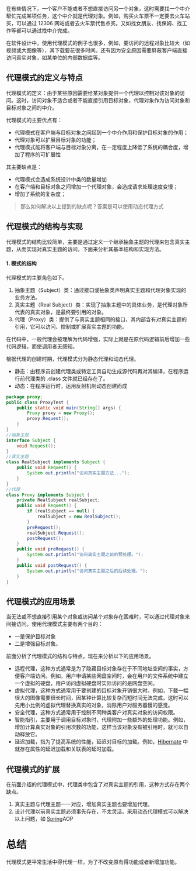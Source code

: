 在有些情况下，一个客户不能或者不想直接访问另一个对象，这时需要找一个中介帮忙完成某项任务，这个中介就是代理对象。例如，购买火车票不一定要去火车站买，可以通过 12306 网站或者去火车票代售点买。又如找女朋友、找保姆、找工作等都可以通过找中介完成。

在软件设计中，使用代理模式的例子也很多，例如，要访问的远程对象比较大（如视频或大图像等），其下载要花很多时间。还有因为安全原因需要屏蔽客户端直接访问真实对象，如某单位的内部数据库等。

## 代理模式的定义与特点

代理模式的定义：由于某些原因需要给某对象提供一个代理以控制对该对象的访问。这时，访问对象不适合或者不能直接引用目标对象，代理对象作为访问对象和目标对象之间的中介。

代理模式的主要优点有：

- 代理模式在客户端与目标对象之间起到一个中介作用和保护目标对象的作用；
- 代理对象可以扩展目标对象的功能；
- 代理模式能将客户端与目标对象分离，在一定程度上降低了系统的耦合度，增加了程序的可扩展性


其主要缺点是：

- 代理模式会造成系统设计中类的数量增加
- 在客户端和目标对象之间增加一个代理对象，会造成请求处理速度变慢；
- 增加了系统的复杂度；

> 那么如何解决以上提到的缺点呢？答案是可以使用动态代理方式

## 代理模式的结构与实现

代理模式的结构比较简单，主要是通过定义一个继承抽象主题的代理来包含真实主题，从而实现对真实主题的访问，下面来分析其基本结构和实现方法。

#### 1. 模式的结构

代理模式的主要角色如下。

1. 抽象主题（Subject）类：通过接口或抽象类声明真实主题和代理对象实现的业务方法。
2. 真实主题（Real Subject）类：实现了抽象主题中的具体业务，是代理对象所代表的真实对象，是最终要引用的对象。
3. 代理（Proxy）类：提供了与真实主题相同的接口，其内部含有对真实主题的引用，它可以访问、控制或扩展真实主题的功能。

在代码中，一般代理会被理解为代码增强，实际上就是在原代码逻辑前后增加一些代码逻辑，而使调用者无感知。



根据代理的创建时期，代理模式分为静态代理和动态代理。

- 静态：由程序员创建代理类或特定工具自动生成源代码再对其编译，在程序运行前代理类的 .class 文件就已经存在了。
- 动态：在程序运行时，运用反射机制动态创建而成

```java
package proxy;
public class ProxyTest {
    public static void main(String[] args) {
        Proxy proxy = new Proxy();
        proxy.Request();
    }
}
//抽象主题
interface Subject {
    void Request();
}
//真实主题
class RealSubject implements Subject {
    public void Request() {
        System.out.println("访问真实主题方法...");
    }
}
//代理
class Proxy implements Subject {
    private RealSubject realSubject;
    public void Request() {
        if (realSubject == null) {
            realSubject = new RealSubject();
        }
        preRequest();
        realSubject.Request();
        postRequest();
    }
    public void preRequest() {
        System.out.println("访问真实主题之前的预处理。");
    }
    public void postRequest() {
        System.out.println("访问真实主题之后的后续处理。");
    }
}
```

## 代理模式的应用场景

当无法或不想直接引用某个对象或访问某个对象存在困难时，可以通过代理对象来间接访问。使用代理模式主要有两个目的：

- 一是保护目标对象
- 二是增强目标对象。

前面分析了代理模式的结构与特点，现在来分析以下的应用场景。

- 远程代理，这种方式通常是为了隐藏目标对象存在于不同地址空间的事实，方便客户端访问。例如，用户申请某些网盘空间时，会在用户的文件系统中建立一个虚拟的硬盘，用户访问虚拟硬盘时实际访问的是网盘空间。
- 虚拟代理，这种方式通常用于要创建的目标对象开销很大时。例如，下载一幅很大的图像需要很长时间，因某种计算比较复杂而短时间无法完成，这时可以先用小比例的虚拟代理替换真实的对象，消除用户对服务器慢的感觉。
- 安全代理，这种方式通常用于控制不同种类客户对真实对象的访问权限。
- 智能指引，主要用于调用目标对象时，代理附加一些额外的处理功能。例如，增加计算真实对象的引用次数的功能，这样当该对象没有被引用时，就可以自动释放它。
- 延迟加载，指为了提高系统的性能，延迟对目标的加载。例如，[Hibernate](http://c.biancheng.net/hibernate/) 中就存在属性的延迟加载和关联表的延时加载。

## 代理模式的扩展

在前面介绍的代理模式中，代理类中包含了对真实主题的引用，这种方式存在两个缺点。

1. 真实主题与代理主题一一对应，增加真实主题也要增加代理。
2. 设计代理以前真实主题必须事先存在，不太灵活。采用动态代理模式可以解决以上问题，如 [Spring](http://c.biancheng.net/spring/)AOP





# 总结

代理模式更平常生活中得代理一样，为了不改变原有得功能或者新增加功能。